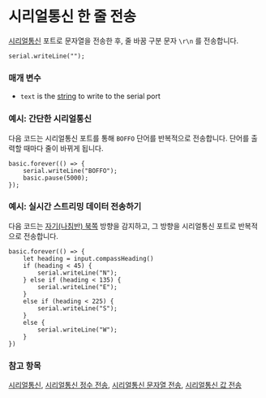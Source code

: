 # 시리얼통신 한 줄 전송

[시리얼통신](/device/serial) 포트로 문자열을 전송한 후, 줄 바꿈 구분 문자 `\r\n` 를 전송합니다.

```sig
serial.writeLine("");
```

### 매개 변수

* `text` is the [string](/reference/types/string) to write to the serial port

### 예시: 간단한 시리얼통신

다음 코드는 시리얼통신 포트를 통해 `BOFFO` 단어를 반복적으로 전송합니다. 단어를 출력할 때마다 줄이 바뀌게 됩니다.

```blocks
basic.forever(() => {
    serial.writeLine("BOFFO");
    basic.pause(5000);
});
```

### 예시: 실시간 스트리밍 데이터 전송하기

다음 코드는 [자기(나침반) 북쪽](/reference/input/compass-heading) 방향을 감지하고, 그 방향을 시리얼통신 포트로 반복적으로 전송합니다.

```blocks
basic.forever(() => {
    let heading = input.compassHeading()
    if (heading < 45) {
        serial.writeLine("N");
    } else if (heading < 135) {
        serial.writeLine("E");
    }
    else if (heading < 225) {
        serial.writeLine("S");
    }
    else {
        serial.writeLine("W");
    }
})
```

### 참고 항목

[시리얼통신](/device/serial), [시리얼통신 정수 전송](/reference/serial/write-number), [시리얼통신 문자열 전송](/reference/serial/write-string), [시리얼통신 값 전송](/reference/serial/write-value)